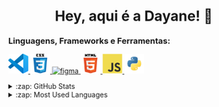 <h1 align="center"> Hey, aqui é a Dayane! 👋</h1>

<h3 align="left">Linguagens, Frameworks e Ferramentas: </h3>

<p align="left">
<a href="https://code.visualstudio.com/" target="_blank"> <img src="https://raw.githubusercontent.com/github/explore/80688e429a7d4ef2fca1e82350fe8e3517d3494d/topics/visual-studio-code/visual-studio-code.png" alt="Visual Studio Code" width="40" height="40"/> </a>
<a href="https://www.w3schools.com/css/" target="_blank"> <img src="https://raw.githubusercontent.com/devicons/devicon/master/icons/css3/css3-original-wordmark.svg" alt="css3" width="40" height="40"/> </a> <a href="https://www.figma.com/" target="_blank"> <img src="https://www.vectorlogo.zone/logos/figma/figma-icon.svg" alt="figma" width="40" height="40"/> </a> <a href="https://www.w3.org/html/" target="_blank"> <img src="https://raw.githubusercontent.com/devicons/devicon/master/icons/html5/html5-original-wordmark.svg" alt="html5" width="40" height="40"/> </a> <a href="https://developer.mozilla.org/en-US/docs/Web/JavaScript" target="_blank"> <img src="https://raw.githubusercontent.com/devicons/devicon/master/icons/javascript/javascript-original.svg" alt="javascript" width="40" height="40"/> </a>
<a href="https://www.python.org/" target="_blank"> <img src="https://raw.githubusercontent.com/github/explore/80688e429a7d4ef2fca1e82350fe8e3517d3494d/topics/python/python.png" alt="python" width="40" height="40"/> </a>
</p>

<details>
  <summary>:zap: GitHub Stats</summary>

  <img align="left" alt="Dayane's GitHub Stats" src="https://github-readme-stats.vercel.app/api?username=dayanecol&show_icons=true&hide_border=true" />

</details>


<details>
  <summary>:zap: Most Used Languages</summary>

<img align="left" alt="Dayane's GitHub Top Languages" src="https://github-readme-stats.vercel.app/api/top-langs/?username=dayanecol" />

</details>
